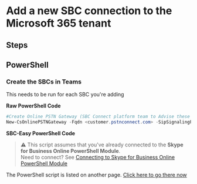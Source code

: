 # Add a new SBC connection to the Microsoft 365 tenant

## Steps


## PowerShell
### Create the SBCs in Teams
This needs to be run for each SBC you're adding

<i class="fas fa-terminal"></i> **Raw PowerShell Code**

````PowerShell
#Create Online PSTN Gateway (SBC Connect platform team to Advise these details) 
New-CsOnlinePSTNGateway -Fqdn <customer.pstnconnect.com> -SipSignalingPort <TLS Port> -MaxConcurrentSessions <channels> -ForwardCallHistory $true -Enabled $true -ForwardPai $true
````

<i class="fas fa-keyboard"></i> **SBC-Easy PowerShell Code**
> ⚠ This script assumes that you've already connected to the **Skype for Business Online PowerShell Module**.\
Need to connect? See [Connecting to Skype for Business Online PowerShell Module](connecting-to-sfbo-ps-module.md)

The PowerShell script is listed on another page. [Click here to go there now](https://github.com/SBCConnect/documentation/blob/master/scripts/new-tenant-australian-dial-plans.ps1)
